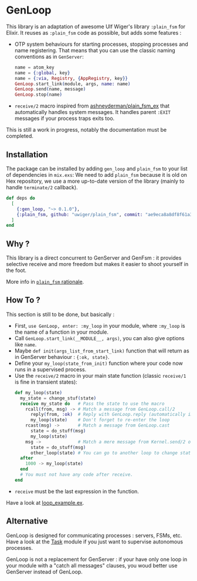 # GenLoop

This library is an adaptation of awesome Ulf Wiger's library `:plain_fsm` for
Elixir. It reuses as `:plain_fsm` code as possible, but adds some features :

- OTP system behaviours for starting processes, stopping processes and name
  registering. That means that you can use the classic naming conventions as in
  `GenServer`:
  ```elixir
  name = atom_key
  name = {:global, key}
  name = {:via, Registry, {AppRegistry, key}}
  GenLoop.start_link(module, args, name: name)
  GenLoop.send(name, message)
  GenLoop.stop(name)
  ```
- `receive/2` macro inspired from
  [ashneyderman/plain_fsm_ex](https://github.com/ashneyderman/plain_fsm_ex) that
  automatically handles system messages. It handles parent `:EXIT` messages if
  your process traps exits too.

This is still a work in progress, notably the documentation must be completed.

## Installation

The package can be installed by adding `gen_loop` and `plain_fsm` to your list
of dependencies in `mix.exs`: We need to add `plain_fsm` because it is old on
Hex repository, we use a more up-to-date version of the library (mainly to
handle `terminate/2` callback).

```elixir
def deps do
  [
    {:gen_loop, "~> 0.1.0"},
    {:plain_fsm, github: "uwiger/plain_fsm", commit: "ae9eca8a8df8f61a32185b06882a55d60e62e904"},
  ]
end
```


## Why ?

This library is a direct concurrent to GenServer and GenFsm : it provides
selective receive and more freedom but makes it easier to shoot yourself in the
foot.

More info in [`plain_fsm` rationale](https://github.com/uwiger/plain_fsm/blob/master/doc/plain_fsm.md).

## How To ?

This section is still to be done, but basically :

- First, `use GenLoop, enter: :my_loop` in your module, where `:my_loop` is the
  name of a function in your module.
- Call `GenLoop.start_link(__MODULE__, args)`, you can also give options like
  `name`.
- Maybe `def init(args_list_from_start_link)` function that will return as in
  GenServer behaviour : `{:ok, state}`.
- Define your `my_loop(state_from_init)` function where your code now runs in a
  supervised process.
- Use the `receive/2` macro in your main state function (classic `receive/1` is
  fine in transient states):
  ```elixir
  def my_loop(state)
    my_state = change_stuf(state)
    receive my_state do   # Pass the state to use the macro
      rcall(from, msg) -> # Match a message from GenLoop.call/2
        reply(from, :ok)  # Reply with GenLoop.reply (automatically imported)
        my_loop(state)    # Don't forget to re-enter the loop
      rcast(msg) ->       # Match a message from GenLoop.cast
        state = do_stuff(msg)
        my_loop(state)
      msg ->              # Match a mere message from Kernel.send/2 or GenLoop.send/2
        state = do_stuff(msg)
        other_loop(state) # You can go to another loop to change state
    after
      1000 -> my_loop(state)
    end
    # You must not have any code after receive.
  end
  ```
- `receive` must be the last expression in the function.


Have a look at [loop_example.ex](https://github.com/niahoo/gen_loop/blob/master/lib/loop_example.ex).

## Alternative

GenLoop is designed for communicating processes : servers, FSMs, etc. Have a
look at the [Task](https://hexdocs.pm/elixir/Task.html) module if you just want
to supervise autonomous processes.

GenLoop is not a replacement for GenServer : if your have only one loop in your
module with a "catch all messages" clauses, you woud better use GenServer
instead of GenLoop.

